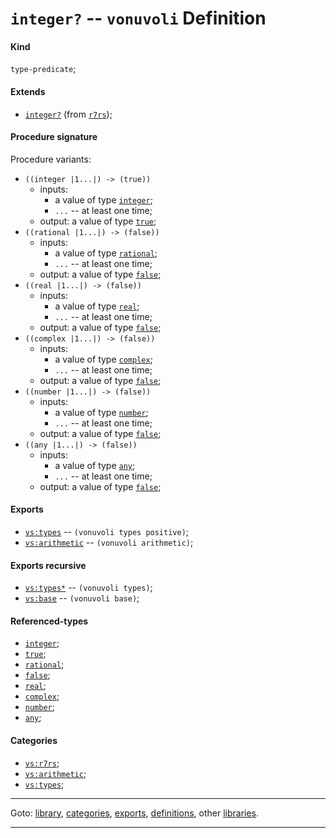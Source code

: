 

<a id='definition__vonuvoli__integer_3f'></a>

# `integer?` -- `vonuvoli` Definition


<a id='definition__vonuvoli__integer_3f__kind'></a>

#### Kind

`type-predicate`;


<a id='definition__vonuvoli__integer_3f__extends'></a>

#### Extends

 * [`integer?`](../../r7rs/definitions/integer_3f.md#definition__r7rs__integer_3f) (from [`r7rs`](../../r7rs/_index.md#library__r7rs));


<a id='definition__vonuvoli__integer_3f__procedure-signature'></a>

#### Procedure signature

Procedure variants:
 * `((integer |1...|) -> (true))`
   * inputs:
     * a value of type [`integer`](../../r7rs/types/integer.md#type__r7rs__integer);
     * `...` -- at least one time;
   * output: a value of type [`true`](../../r7rs/types/true.md#type__r7rs__true);
 * `((rational |1...|) -> (false))`
   * inputs:
     * a value of type [`rational`](../../r7rs/types/rational.md#type__r7rs__rational);
     * `...` -- at least one time;
   * output: a value of type [`false`](../../r7rs/types/false.md#type__r7rs__false);
 * `((real |1...|) -> (false))`
   * inputs:
     * a value of type [`real`](../../r7rs/types/real.md#type__r7rs__real);
     * `...` -- at least one time;
   * output: a value of type [`false`](../../r7rs/types/false.md#type__r7rs__false);
 * `((complex |1...|) -> (false))`
   * inputs:
     * a value of type [`complex`](../../r7rs/types/complex.md#type__r7rs__complex);
     * `...` -- at least one time;
   * output: a value of type [`false`](../../r7rs/types/false.md#type__r7rs__false);
 * `((number |1...|) -> (false))`
   * inputs:
     * a value of type [`number`](../../r7rs/types/number.md#type__r7rs__number);
     * `...` -- at least one time;
   * output: a value of type [`false`](../../r7rs/types/false.md#type__r7rs__false);
 * `((any |1...|) -> (false))`
   * inputs:
     * a value of type [`any`](../../r7rs/types/any.md#type__r7rs__any);
     * `...` -- at least one time;
   * output: a value of type [`false`](../../r7rs/types/false.md#type__r7rs__false);


<a id='definition__vonuvoli__integer_3f__exports'></a>

#### Exports

 * [`vs:types`](../../vonuvoli/exports/vs_3a_types.md#export__vonuvoli__vs_3a_types) -- `(vonuvoli types positive)`;
 * [`vs:arithmetic`](../../vonuvoli/exports/vs_3a_arithmetic.md#export__vonuvoli__vs_3a_arithmetic) -- `(vonuvoli arithmetic)`;


<a id='definition__vonuvoli__integer_3f__exports-recursive'></a>

#### Exports recursive

 * [`vs:types*`](../../vonuvoli/exports/vs_3a_types_2a.md#export__vonuvoli__vs_3a_types_2a) -- `(vonuvoli types)`;
 * [`vs:base`](../../vonuvoli/exports/vs_3a_base.md#export__vonuvoli__vs_3a_base) -- `(vonuvoli base)`;


<a id='definition__vonuvoli__integer_3f__referenced-types'></a>

#### Referenced-types

 * [`integer`](../../r7rs/types/integer.md#type__r7rs__integer);
 * [`true`](../../r7rs/types/true.md#type__r7rs__true);
 * [`rational`](../../r7rs/types/rational.md#type__r7rs__rational);
 * [`false`](../../r7rs/types/false.md#type__r7rs__false);
 * [`real`](../../r7rs/types/real.md#type__r7rs__real);
 * [`complex`](../../r7rs/types/complex.md#type__r7rs__complex);
 * [`number`](../../r7rs/types/number.md#type__r7rs__number);
 * [`any`](../../r7rs/types/any.md#type__r7rs__any);


<a id='definition__vonuvoli__integer_3f__categories'></a>

#### Categories

 * [`vs:r7rs`](../../vonuvoli/categories/vs_3a_r7rs.md#category__vonuvoli__vs_3a_r7rs);
 * [`vs:arithmetic`](../../vonuvoli/categories/vs_3a_arithmetic.md#category__vonuvoli__vs_3a_arithmetic);
 * [`vs:types`](../../vonuvoli/categories/vs_3a_types.md#category__vonuvoli__vs_3a_types);

----

Goto: [library](../../vonuvoli/_index.md#library__vonuvoli), [categories](../../vonuvoli/categories/_index.md#toc__vonuvoli__categories), [exports](../../vonuvoli/exports/_index.md#toc__vonuvoli__exports), [definitions](../../vonuvoli/definitions/_index.md#toc__vonuvoli__definitions), other [libraries](../../_libraries.md#toc__libraries).

----


